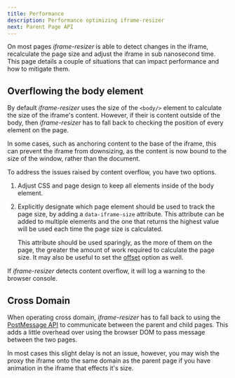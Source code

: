 ```yaml
---
title: Performance
description: Performance optimizing iframe-resizer
next: Parent Page API
---
```


On most pages _iframe-resizer_ is able to detect changes in the iframe, recalculate
the page size and adjust the iframe in sub nanosecond time. This page details a couple
of situations that can impact performance and how to mitigate them.

## Overflowing the body element

By default _iframe-resizer_ uses the size of the `<body/>` element to calculate the size
of the iframe's content. However, if their is content outside of the body, then
_iframe-resizer_ has to fall back to checking the position of every element on the page.

In some cases, such as anchoring content to the base of the iframe, this can prevent the
iframe from downsizing, as the content is now bound to the size of the window, rather
than the document.

To address the issues raised by content overflow, you have two options.

1. Adjust CSS and page design to keep all elements inside of the body element.

2. Explicitly designate which page element should be used to track the page size, by adding
   a `data-iframe-size` attribute. This attribute can be added to multiple elements and the
   one that returns the highest value will be used each time the page size is calculated.

   This attribute should be used sparingly, as the more of them on the page, the greater the
   amount of work required to calculate the page size. It may also be useful to set the [offset](/api/parent#offset) option as well.

If _iframe-resizer_ detects content overflow, it will log a warning to the browser console.

## Cross Domain

When operating cross domain, _iframe-resizer_ has to fall back to using the
[PostMessage API](https://developer.mozilla.org/en-US/docs/Web/API/Window/postMessage)
to communicate between the parent and child pages. This adds a little overhead over
using the browser DOM to pass message between the two pages.

In most cases this slight delay is not an issue, however, you may wish the proxy the
iframe onto the same domain as the parent page if you have animation in the iframe that
effects it's size.
